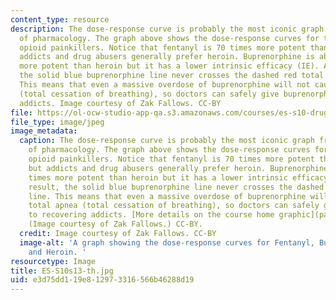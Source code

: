 ```yaml
---
content_type: resource
description: The dose-response curve is probably the most iconic graph from the science
  of pharmacology. The graph above shows the dose-response curves for three common
  opioid painkillers. Notice that fentanyl is 70 times more potent than heroin, but
  addicts and drug abusers generally prefer heroin. Buprenorphine is about 25 times
  more potent than heroin but it has a lower intrinsic efficacy (IE). As a result,
  the solid blue buprenorphine line never crosses the dashed red total apnea line.
  This means that even a massive overdose of buprenorphine will not cause total apnea
  (total cessation of breathing), so doctors can safely give buprenorphine to recovering
  addicts. Image courtesy of Zak Fallows. CC-BY
file: https://ol-ocw-studio-app-qa.s3.amazonaws.com/courses/es-s10-drugs-and-the-brain-spring-2013/e3d75dd119e812973316566b46288d19_ES-S10s13-th.jpg
file_type: image/jpeg
image_metadata:
  caption: The dose-response curve is probably the most iconic graph from the science
    of pharmacology. The graph above shows the dose-response curves for three common
    opioid painkillers. Notice that fentanyl is 70 times more potent than heroin,
    but addicts and drug abusers generally prefer heroin. Buprenorphine is about 25
    times more potent than heroin but it has a lower intrinsic efficacy (IE). As a
    result, the solid blue buprenorphine line never crosses the dashed red total apnea
    line. This means that even a massive overdose of buprenorphine will not cause
    total apnea (total cessation of breathing), so doctors can safely give buprenorphine
    to recovering addicts. [More details on the course home graphic](pages/study-materials#More_details_on_the_course_home_graphic).
    (Image courtesy of Zak Fallows.) CC-BY.
  credit: Image courtesy of Zak Fallows. CC-BY
  image-alt: 'A graph showing the dose-response curves for Fentanyl, Buprenorphine,
    and Heroin. '
resourcetype: Image
title: ES-S10s13-th.jpg
uid: e3d75dd1-19e8-1297-3316-566b46288d19
---
```

